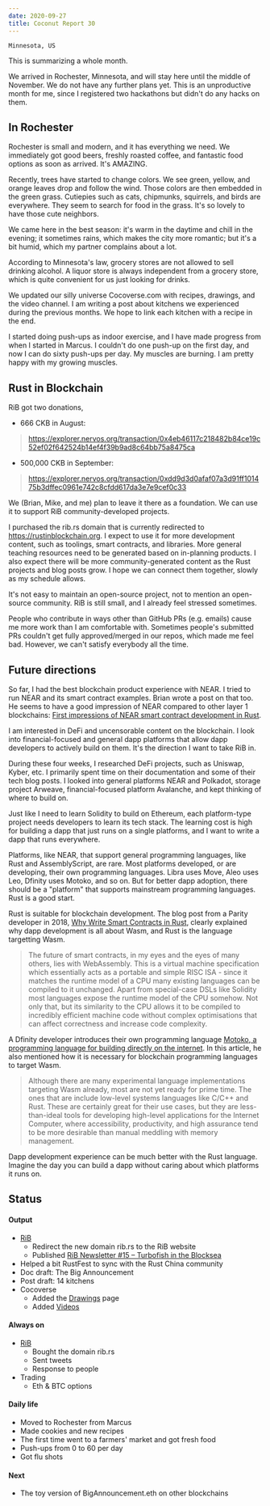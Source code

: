 ```yaml
---
date: 2020-09-27
title: Coconut Report 30
---
```


`Minnesota, US`

This is summarizing a whole month.

We arrived in Rochester, Minnesota, and will stay here
until the middle of November.
We do not have any further plans yet.
This is an unproductive month for me,
since I registered two hackathons but didn't do any hacks on them.

## In Rochester

Rochester is small and modern, and it has everything we need.
We immediately got good beers, freshly roasted coffee,
and fantastic food options as soon as arrived.
It's AMAZING.

Recently, trees have started to change colors.
We see green, yellow, and orange leaves drop and follow the wind.
Those colors are then embedded in the green grass.
Cutiepies such as cats, chipmunks, squirrels, and birds are everywhere.
They seem to search for food in the grass.
It's so lovely to have those cute neighbors.

We came here in the best season:
it's warm in the daytime and chill in the evening;
it sometimes rains, which makes the city more romantic;
but it's a bit humid, which my partner complains about a lot.

According to Minnesota's law,
grocery stores are not allowed to sell drinking alcohol.
A liquor store is always independent from a grocery store,
which is quite convenient for us just looking for drinks.

We updated our silly universe
Cocoverse.com with recipes, drawings, and the video channel.
I am writing a post about kitchens we experienced during the previous months.
We hope to link each kitchen with a recipe in the end.

I started doing push-ups as indoor exercise,
and I have made progress from when I started in Marcus.
I couldn't do one push-up on the first day,
and now I can do sixty push-ups per day.
My muscles are burning. I am pretty happy with my growing muscles.

## Rust in Blockchain

RiB got two donations,
- 666 CKB in August:
>https://explorer.nervos.org/transaction/0x4eb46117c218482b84ce19c52ef02f642524b14ef4f39b9ad8c64bb75a8475ca
- 500,000 CKB in September:
>https://explorer.nervos.org/transaction/0xdd9d3d0afaf07a3d91ff101475b3dffec0961e742c8cfdd617da3e7e9cef0c33

We (Brian, Mike, and me) plan to leave it there as a foundation.
We can use it to support RiB community-developed projects.

I purchased the rib.rs domain that is currently
redirected to https://rustinblockchain.org.
I expect to use it for more development content,
such as toolings, smart contracts, and libraries.
More general teaching resources need to be generated
based on in-planning products.
I also expect there will be more community-generated content
as the Rust projects and blog posts grow.
I hope we can connect them together, slowly as my schedule allows.

It's not easy to maintain an open-source project,
not to mention an open-source community.
RiB is still small, and I already feel stressed sometimes.

People who contribute in ways other than GitHub PRs (e.g. emails)
cause me more work than I am comfortable with.
Sometimes people's submitted PRs
couldn't get fully approved/merged in our repos,
which made me feel bad.
However, we can't satisfy everybody all the time.

## Future directions 

So far, I had the best blockchain product experience with NEAR.
I tried to run NEAR and its smart contract examples.
Brian wrote a post on that too.
He seems to have a good impression of NEAR compared to other layer 1 blockchains:
[First impressions of NEAR smart contract development in Rust](https://brson.github.io/2020/09/07/near-smart-contracts-rust).

I am interested in DeFi and uncensorable content on the blockchain.
I look into financial-focused and general dapp platforms
that allow dapp developers to actively build on them.
It's the direction I want to take RiB in.

During these four weeks,
I researched DeFi projects, such as Uniswap, Kyber, etc.
I primarily spent time on their documentation
and some of their tech blog posts.
I looked into general platforms NEAR and Polkadot, storage project Arweave,
financial-focused platform Avalanche,
and kept thinking of where to build on.

Just like I need to learn Solidity to build on Ethereum,
each platform-type project needs developers to learn its tech stack.
The learning cost is high for building a dapp
that just runs on a single platforms,
and I want to write a dapp that runs everywhere.

Platforms, like NEAR, that support general programming languages, like Rust and AssemblyScript, are rare.
Most platforms developed, or are developing, their own programming languages.
Libra uses Move, Aleo uses Leo, Dfinity uses Motoko, and so on.
But for better dapp adoption,
there should be a "platform" that supports mainstream programming languages.
Rust is a good start. 

Rust is suitable for blockchain development.
The blog post from a Parity developer in 2018,
[Why Write Smart Contracts in Rust](http://troubles.md/why-write-smart-contracts-in-rust/),
clearly explained why dapp development is all about Wasm,
and Rust is the language targetting Wasm.
>The future of smart contracts, in my eyes and the eyes of many others, lies with WebAssembly. This is a virtual machine specification which essentially acts as a portable and simple RISC ISA - since it matches the runtime model of a CPU many existing languages can be compiled to it unchanged. Apart from special-case DSLs like Solidity most languages expose the runtime model of the CPU somehow. Not only that, but its similarity to the CPU allows it to be compiled to incredibly efficient machine code without complex optimisations that can affect correctness and increase code complexity.

A Dfinity developer introduces their own programming language
[Motoko, a programming language for building directly on the internet](https://stackoverflow.blog/2020/08/24/motoko-the-language-that-turns-the-web-into-a-computer/).
In this article, he also mentioned how it is necessary
for blockchain programming languages to target Wasm.
>Although there are many experimental language implementations targeting Wasm already, most are not yet ready for prime time. The ones that are include low-level systems languages like C/C++ and Rust. These are certainly great for their use cases, but they are less-than-ideal tools for developing high-level applications for the Internet Computer, where accessibility, productivity, and high assurance tend to be more desirable than manual meddling with memory management.

Dapp development experience can be much better
with the Rust language.
Imagine the day you can build a dapp without
caring about which platforms it runs on.

## Status

#### Output
- [RiB](https://rustinblockchain.org/)
  - Redirect the new domain rib.rs to the RiB website
  - Published [RiB Newsletter #15 – Turbofish in the Blocksea](https://rustinblockchain.org/newsletters/2020-09-02-turbofish-in-the-blocksea/)
- Helped a bit RustFest to sync with the Rust China community
- Doc draft: The Big Announcement
- Post draft: 14 kitchens
- Cocoverse
  - Added the [Drawings](https://cocoverse.com/drawings) page
  - Added [Videos](https://www.youtube.com/channel/UCaAQY3pYLY80iD5_iqSKBfA)

#### Always on
- [RiB](https://rustinblockchain.org/)
  - Bought the domain rib.rs
  - Sent tweets
  - Response to people
- Trading
  - Eth & BTC options

#### Daily life
- Moved to Rochester from Marcus
- Made cookies and new recipes
- The first time went to a farmers' market and got fresh food 
- Push-ups from 0 to 60 per day
- Got flu shots

#### Next
- The toy version of BigAnnouncement.eth on other blockchains